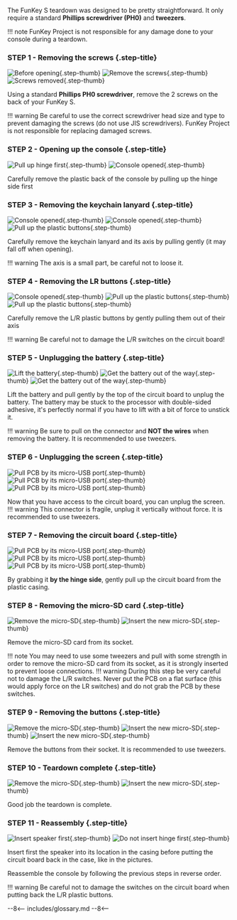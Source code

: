 The FunKey S teardown was designed to be
pretty straightforward. It only require a standard **Phillips
screwdriver (PH0)** and **tweezers**.

!!! note
	FunKey Project is not responsible for any damage done to your console during a teardown.

### **STEP 1 - Removing the screws** {.step-title}

![Before opening](/assets/images/disassembly/IMG_8800.jpg){.step-thumb}
![Remove the screws](/assets/images/disassembly/IMG_8801.jpg){.step-thumb}
![Screws removed](/assets/images/disassembly/IMG_8803.jpg){.step-thumb}

Using a standard **Phillips PH0 screwdriver**, remove the 2 screws on
the back of your FunKey S.

!!! warning
	Be careful to use the correct screwdriver head size and type to
	prevent damaging the screws (do not use JIS screwdrivers). 
	FunKey Project is not responsible for replacing damaged screws.

### **STEP 2 - Opening up the console** {.step-title}

![Pull up hinge first](/assets/images/disassembly/IMG_8848.jpg){.step-thumb}
![Console opened](/assets/images/disassembly/IMG_8989.jpg){.step-thumb}

Carefully remove the plastic back of the console by pulling up the hinge side first

### **STEP 3 - Removing the keychain lanyard** {.step-title}

![Console opened](/assets/images/disassembly/IMG_8994.jpg){.step-thumb}
![Console opened](/assets/images/disassembly/IMG_8993.jpg){.step-thumb}
![Pull up the plastic buttons](/assets/images/disassembly/IMG_8896.jpg){.step-thumb}

Carefully remove the keychain lanyard and its axis by pulling gently (it may fall off when opening).

!!! warning
    The axis is a small part, be careful not to loose it.

### **STEP 4 - Removing the LR buttons** {.step-title}

![Console opened](/assets/images/disassembly/IMG_8846.jpg){.step-thumb}
![Pull up the plastic buttons](/assets/images/disassembly/IMG_8844.jpg){.step-thumb}
![Pull up the plastic buttons](/assets/images/disassembly/IMG_8900.jpg){.step-thumb}

Carefully remove the L/R plastic buttons by gently pulling them out of their axis

!!! warning
    Be careful not to damage the L/R switches on the circuit board!

### **STEP 5 - Unplugging the battery** {.step-title}

![Lift the battery](/assets/images/disassembly/IMG_8818.jpg){.step-thumb}
![Get the battery out of the way](/assets/images/disassembly/IMG_8828.jpg){.step-thumb}
![Get the battery out of the way](/assets/images/disassembly/IMG_8986_arrow.jpg){.step-thumb}

Lift the battery and pull gently by the top of the circuit board to unplug the battery. The battery may be stuck to the processor with double-sided adhesive, it's perfectly normal if you have to lift with a bit of force to unstick it. 

!!! warning
	Be sure to pull on the connector and **NOT the wires** when removing the battery. It is recommended to use tweezers.

### **STEP 6 - Unplugging the screen** {.step-title}

![Pull PCB by its micro-USB port](/assets/images/disassembly/IMG_8964.jpg){.step-thumb}
![Pull PCB by its micro-USB port](/assets/images/disassembly/IMG_8963.jpg){.step-thumb}
![Pull PCB by its micro-USB port](/assets/images/disassembly/IMG_8938.jpg){.step-thumb}

Now that you have access to the circuit board, you can unplug the screen. 
!!! warning
	This connector is fragile, unplug it vertically without force. It is recommended to use tweezers.

### **STEP 7 - Removing the circuit board** {.step-title}

![Pull PCB by its micro-USB port](/assets/images/disassembly/IMG_8942.jpg){.step-thumb}
![Pull PCB by its micro-USB port](/assets/images/disassembly/IMG_8943.jpg){.step-thumb}
![Pull PCB by its micro-USB port](/assets/images/disassembly/IMG_8902.jpg){.step-thumb}

By grabbing it **by the hinge side**, gently pull up the circuit board from the plastic casing.

### **STEP 8 - Removing the micro-SD card** {.step-title}

![Remove the micro-SD](/assets/images/disassembly/IMG_8961.jpg){.step-thumb}
![Insert the new micro-SD](/assets/images/disassembly/IMG_8957_nohand.jpg){.step-thumb}

Remove the micro-SD card from its socket.

!!! note
    You may need to use some tweezers and pull with some strength in
    order to remove the micro-SD card from its socket, as it is
    strongly inserted to prevent loose connections.
!!! warning
	During this step be very careful not to damage the L/R switches. Never put the PCB on a flat surface (this would apply force on the LR switches) and do not grab the PCB by these switches.

### **STEP 9 - Removing the buttons** {.step-title}

![Remove the micro-SD](/assets/images/disassembly/IMG_8934.jpg){.step-thumb}
![Insert the new micro-SD](/assets/images/disassembly/IMG_8905.jpg){.step-thumb}
![Insert the new micro-SD](/assets/images/disassembly/IMG_8933.jpg){.step-thumb}

Remove the buttons from their socket. It is recommended to use tweezers.

### **STEP 10 - Teardown complete** {.step-title}

![Remove the micro-SD](/assets/images/disassembly/IMG_8975.jpg){.step-thumb}
![Insert the new micro-SD](/assets/images/disassembly/IMG_8983.jpg){.step-thumb}

Good job the teardown is complete.

### **STEP 11 - Reassembly** {.step-title}

![Insert speaker first](/assets/images/disassembly/IMG_9013_YES.jpg){.step-thumb}
![Do not insert hinge first](/assets/images/disassembly/IMG_9015_NO.jpg){.step-thumb}

Insert first the speaker into its location in the casing before
putting the circuit board back in the case, like in the pictures.

Reassemble the console by following the previous steps in reverse order.

!!! warning
    Be careful not to damage the switches on the circuit board when
    putting back the L/R plastic buttons.


--8<--
includes/glossary.md
--8<--